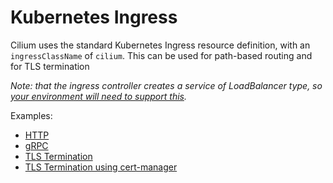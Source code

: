 # Kubernetes Ingress 

Cilium uses the standard Kubernetes Ingress resource definition, with an `ingressClassName` of `cilium`. This can be used for path-based routing and for TLS termination

*Note: that the ingress controller creates a service of LoadBalancer type, so [your environment will need to support this](https://github.com/cilium/cilium-service-mesh-beta/issues/3).*

Examples: 
* [HTTP](http.md)
* [gRPC](grpc.md)
* [TLS Termination](tls.md)
* [TLS Termination using cert-manager](tls-with-cert-manager)
